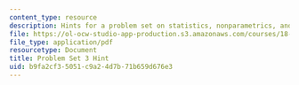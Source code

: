 ```yaml
---
content_type: resource
description: Hints for a problem set on statistics, nonparametrics, and robustness.
file: https://ol-ocw-studio-app-production.s3.amazonaws.com/courses/18-465-topics-in-statistics-nonparametrics-and-robustness-spring-2005/b9fa2cf35051c9a24d7b71b659d676e3_hintps3.pdf
file_type: application/pdf
resourcetype: Document
title: Problem Set 3 Hint
uid: b9fa2cf3-5051-c9a2-4d7b-71b659d676e3
---
```

